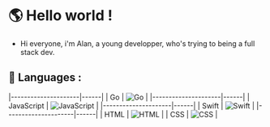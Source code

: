 # 🌎 Hello world ! 

- Hi everyone, i'm Alan, a young developper, who's trying to being a full stack dev.

## 📝 Languages : 


|---------------------|------|
| Go                  | ![Go](https://cdn.jsdelivr.net/gh/devicons/devicon/icons/go/go-original.svg) |
|---------------------|------|
| JavaScript          | ![JavaScript](https://cdn.jsdelivr.net/gh/devicons/devicon/icons/javascript/javascript-original.svg) |
|---------------------|------|
| Swift               | ![Swift](https://cdn.jsdelivr.net/gh/devicons/devicon/icons/swift/swift-original.svg) |
|---------------------|------|
| HTML                | ![HTML](https://cdn.jsdelivr.net/gh/devicons/devicon/icons/html5/html5-original.svg) |
| CSS                 | ![CSS](https://cdn.jsdelivr.net/gh/devicons/devicon/icons/css3/css3-original.svg) |